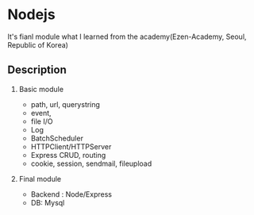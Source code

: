 # Nodejs
It's fianl module what I learned from the academy(Ezen-Academy, Seoul, Republic of Korea)

## Description
1. Basic module
    - path, url, querystring
    - event, 
    - file I/O
    - Log
    - BatchScheduler
    - HTTPClient/HTTPServer
    - Express CRUD, routing
    - cookie, session, sendmail, fileupload

2. Final module
    - Backend : Node/Express
    - DB: Mysql
